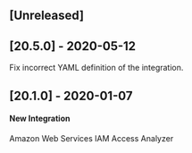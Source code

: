 ## [Unreleased]


## [20.5.0] - 2020-05-12
Fix incorrect YAML definition of the integration.

## [20.1.0] - 2020-01-07
#### New Integration
Amazon Web Services IAM Access Analyzer
